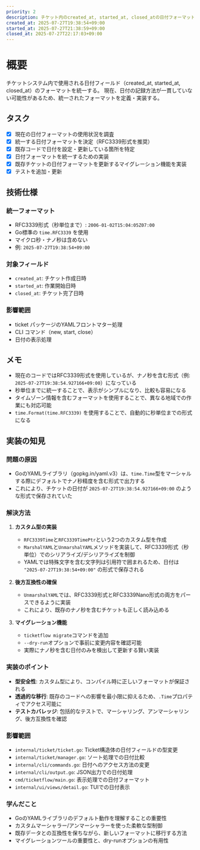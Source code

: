 ```yaml
---
priority: 2
description: チケット内のcreated_at, started_at, closed_atの日付フォーマットを統一する
created_at: 2025-07-27T19:38:54+09:00
started_at: 2025-07-27T21:38:59+09:00
closed_at: 2025-07-27T22:17:03+09:00
---
```


# 概要

チケットシステム内で使用される日付フィールド（created_at, started_at, closed_at）のフォーマットを統一する。
現在、日付の記録方法が一貫していない可能性があるため、統一されたフォーマットを定義・実装する。

## タスク
- [x] 現在の日付フォーマットの使用状況を調査
- [x] 統一する日付フォーマットを決定（RFC3339形式を推奨）
- [x] 既存コードで日付を設定・更新している箇所を特定
- [x] 日付フォーマットを統一するための実装
- [x] 既存チケットの日付フォーマットを更新するマイグレーション機能を実装
- [x] テストを追加・更新

## 技術仕様

### 統一フォーマット
- RFC3339形式（秒単位まで）: `2006-01-02T15:04:05Z07:00`
- Go標準の `time.RFC3339` を使用
- マイクロ秒・ナノ秒は含めない
- 例: `2025-07-27T19:38:54+09:00`

### 対象フィールド
- `created_at`: チケット作成日時
- `started_at`: 作業開始日時
- `closed_at`: チケット完了日時

### 影響範囲
- ticket パッケージのYAMLフロントマター処理
- CLI コマンド（new, start, close）
- 日付の表示処理

## メモ

- 現在のコードではRFC3339形式を使用しているが、ナノ秒を含む形式（例: `2025-07-27T19:38:54.927166+09:00`）になっている
- 秒単位までに統一することで、表示がシンプルになり、比較も容易になる
- タイムゾーン情報を含むフォーマットを使用することで、異なる地域での作業にも対応可能
- `time.Format(time.RFC3339)` を使用することで、自動的に秒単位までの形式になる

## 実装の知見

### 問題の原因
- GoのYAMLライブラリ（gopkg.in/yaml.v3）は、`time.Time`型をマーシャルする際にデフォルトでナノ秒精度を含む形式で出力する
- これにより、チケットの日付が `2025-07-27T19:38:54.927166+09:00` のような形式で保存されていた

### 解決方法
1. **カスタム型の実装**
   - `RFC3339Time`と`RFC3339TimePtr`という2つのカスタム型を作成
   - `MarshalYAML`と`UnmarshalYAML`メソッドを実装して、RFC3339形式（秒単位）でのシリアライズ/デシリアライズを制御
   - YAMLでは特殊文字を含む文字列は引用符で囲まれるため、日付は `"2025-07-27T19:38:54+09:00"` の形式で保存される

2. **後方互換性の確保**
   - `UnmarshalYAML`では、RFC3339形式とRFC3339Nano形式の両方をパースできるように実装
   - これにより、既存のナノ秒を含むチケットも正しく読み込める

3. **マイグレーション機能**
   - `ticketflow migrate`コマンドを追加
   - `--dry-run`オプションで事前に変更内容を確認可能
   - 実際にナノ秒を含む日付のみを検出して更新する賢い実装

### 実装のポイント
- **型安全性**: カスタム型により、コンパイル時に正しいフォーマットが保証される
- **透過的な移行**: 既存のコードへの影響を最小限に抑えるため、`.Time`プロパティでアクセス可能に
- **テストカバレッジ**: 包括的なテストで、マーシャリング、アンマーシャリング、後方互換性を確認

### 影響範囲
- `internal/ticket/ticket.go`: Ticket構造体の日付フィールドの型変更
- `internal/ticket/manager.go`: ソート処理での日付比較
- `internal/cli/commands.go`: 日付へのアクセス方法の変更
- `internal/cli/output.go`: JSON出力での日付処理
- `cmd/ticketflow/main.go`: 表示処理での日付フォーマット
- `internal/ui/views/detail.go`: TUIでの日付表示

### 学んだこと
- GoのYAMLライブラリのデフォルト動作を理解することの重要性
- カスタムマーシャラー/アンマーシャラーを使った柔軟な型制御
- 既存データとの互換性を保ちながら、新しいフォーマットに移行する方法
- マイグレーションツールの重要性と、dry-runオプションの有用性
